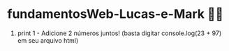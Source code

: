 # fundamentosWeb-Lucas-e-Mark 👨‍💻
1.  print 1 - Adicione 2 números juntos! (basta digitar console.log(23 + 97) em seu arquivo html)
